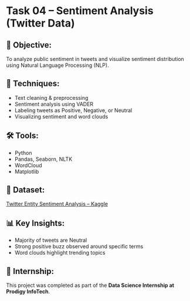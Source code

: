 # Task 04 – Sentiment Analysis (Twitter Data)

## 📌 Objective:
To analyze public sentiment in tweets and visualize sentiment distribution using Natural Language Processing (NLP).

## 🧠 Techniques:
- Text cleaning & preprocessing
- Sentiment analysis using VADER
- Labeling tweets as Positive, Negative, or Neutral
- Visualizing sentiment and word clouds

## 🛠 Tools:
- Python
- Pandas, Seaborn, NLTK
- WordCloud
- Matplotlib

## 📁 Dataset:
[Twitter Entity Sentiment Analysis – Kaggle](https://www.kaggle.com/datasets/jp797498e/twitter-entity-sentiment-analysis)

## 📊 Key Insights:
- Majority of tweets are Neutral
- Strong positive buzz observed around specific terms
- Word clouds highlight trending topics

## 🔗 Internship:
This project was completed as part of the **Data Science Internship at Prodigy InfoTech**.
